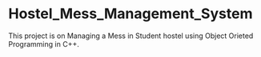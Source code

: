 # Hostel_Mess_Management_System
This project is on Managing a Mess in Student hostel using Object Orieted Programming in C++.
